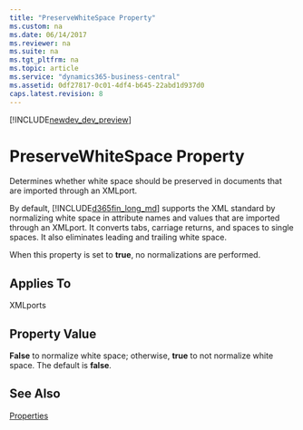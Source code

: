 ```yaml
---
title: "PreserveWhiteSpace Property"
ms.custom: na
ms.date: 06/14/2017
ms.reviewer: na
ms.suite: na
ms.tgt_pltfrm: na
ms.topic: article
ms.service: "dynamics365-business-central"
ms.assetid: 0df27817-0c01-4df4-b645-22abd1d937d0
caps.latest.revision: 8
---
```


[!INCLUDE[newdev_dev_preview](../includes/newdev_dev_preview.md)]

# PreserveWhiteSpace Property
Determines whether white space should be preserved in documents that are imported through an XMLport.  
  
 By default, [!INCLUDE[d365fin_long_md](../includes/d365fin_long_md.md)] supports the XML standard by normalizing white space in attribute names and values that are imported through an XMLport. It converts tabs, carriage returns, and spaces to single spaces. It also eliminates leading and trailing white space.  
  
 When this property is set to **true**, no normalizations are performed.  
  
## Applies To  
 XMLports  
  
## Property Value  
 **False** to normalize white space; otherwise, **true** to not normalize white space. The default is **false**.  
  
## See Also  
 [Properties](devenv-properties.md)